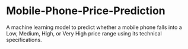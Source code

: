 # Mobile-Phone-Price-Prediction
A machine learning model to predict whether a mobile phone falls into a Low, Medium, High, or Very High price range using its technical specifications.
